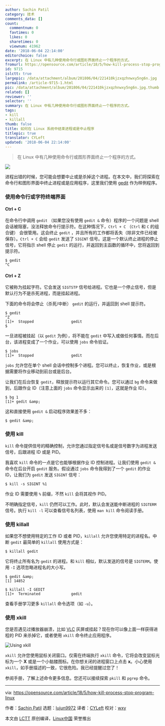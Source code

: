 ```yaml
---
author: Sachin Patil
category: 技术
comments_data: []
count:
  commentnum: 0
  favtimes: 0
  likes: 0
  sharetimes: 0
  viewnum: 41962
date: '2018-06-04 22:14:00'
editorchoice: false
excerpt: 在 Linux 中有几种使用命令行或图形界面终止一个程序的方式。
fromurl: https://opensource.com/article/18/5/how-kill-process-stop-program-linux
id: 9715
islctt: true
largepic: /data/attachment/album/201806/04/221410kjzxqzhnwxy5ng6n.jpg
permalink: /article-9715-1.html
pic: /data/attachment/album/201806/04/221410kjzxqzhnwxy5ng6n.jpg.thumb.jpg
related: []
reviewer: ''
selector: ''
summary: 在 Linux 中有几种使用命令行或图形界面终止一个程序的方式。
tags:
- kill
- killall
thumb: false
title: 如何在 Linux 系统中结束进程或是中止程序
titlepic: true
translator: CYLeft
updated: '2018-06-04 22:14:00'
---
```



> 
> 在 Linux 中有几种使用命令行或图形界面终止一个程序的方式。
> 
> 
> 


![](/data/attachment/album/201806/04/221410kjzxqzhnwxy5ng6n.jpg)


进程出错的时候，您可能会想要中止或是杀掉这个进程。在本文中，我们将探索在命令行和图形界面中终止进程或是应用程序，这里我们使用 [gedit](https://wiki.gnome.org/Apps/Gedit) 作为样例程序。


### 使用命令行或字符终端界面


#### Ctrl + C


在命令行中调用 `gedit` （如果您没有使用 `gedit &` 命令）程序的一个问题是 shell 会话被阻塞，没法释放命令行提示符。在这种情况下，`Ctrl + C` （`Ctrl` 和 `C` 的组合键） 会很管用。这会终止 `gedit` ，并且所有的工作都将丢失（除非文件已经被保存）。`Ctrl + C` 会给 `gedit` 发送了 `SIGINT` 信号。这是一个默认终止进程的停止信号，它将指示 shell 停止 `gedit` 的运行，并返回到主函数的循环中，您将返回到提示符。



```
$ gedit
^C

```

#### Ctrl + Z


它被称为挂起字符。它会发送 `SIGTSTP` 信号给进程。它也是一个停止信号，但是默认行为不是杀死进程，而是挂起进程。


下面的命令将会停止（杀死/中断） `gedit` 的运行，并返回到 shell 提示符。



```
$ gedit
^Z
[1]+  Stopped                 gedit
$

```

一旦进程被挂起（以 `gedit` 为例），将不能在 `gedit` 中写入或做任何事情。而在后台，该进程变成了一个作业，可以使用 `jobs` 命令验证。



```
$ jobs
[1]+  Stopped                 gedit

```

`jobs` 允许您在单个 shell 会话中控制多个进程。您可以终止，恢复作业，或是根据需要将作业移动到前台或是后台。


让我们在后台恢复 `gedit`，释放提示符以运行其它命令。您可以通过 `bg` 命令来做到，后跟作业 ID（注意上面的 `jobs` 命令显示出来的 `[1]`，这就是作业 ID）。



```
$ bg 1
[1]+ gedit &amp;

```

这和直接使用 `gedit &` 启动程序效果差不多：



```
$ gedit &amp;

```

### 使用 kill


`kill` 命令提供信号的精确控制，允许您通过指定信号名或是信号数字为进程发送信号，后跟进程 ID 或是 PID。


我喜欢 `kill` 命令的一点是它也能够根据作业 ID 控制进程。让我们使用 `gedit &` 命令在后台开启 `gedit` 服务。假设通过 `jobs` 命令我得到了一个 `gedit` 的作业 ID，让我们为 `gedit` 发送 `SIGINT` 信号：



```
$ kill -s SIGINT %1

```

作业 ID 需要使用 `%` 前缀，不然 `kill` 会将其视作 PID。


不明确指定信号，`kill` 仍然可以工作。此时，默认会发送能中断进程的 `SIGTERM` 信号。执行 `kill -l` 可以查看信号名列表，使用 `man kill` 命令阅读手册。


### 使用 killall


如果您不想使用特定的工作 ID 或者 PID，`killall` 允许您使用特定的进程名。中断 `gedit` 最简单的 `killall` 使用方式是：



```
$ killall gedit

```

它将终止所有名为 `gedit` 的进程。和 `kill` 相似，默认发送的信号是 `SIGTERM`。使用 `-I` 选项忽略进程名的大小写。



```
$ gedit &amp;
[1] 14852

$ killall -I GEDIT
[1]+  Terminated              gedit

```

查看手册学习更多 `killall` 命令选项（如 `-u`）。


### 使用 xkill


您是否遇见过播放器崩溃，比如 [VLC](https://www.videolan.org/vlc/index.html) 灰屏或挂起？现在你可以像上面一样获得进程的 PID 来杀掉它，或者使用 `xkill` 命令终止应用程序。


![Using xkill](/data/attachment/album/201806/04/221425pvqtbbhuvpcqhiu4.png "Using xkill")


`xkill` 允许您使用鼠标关闭窗口。仅需在终端执行 `xkill` 命令，它将会改变鼠标光标为一个 **X** 或是一个小骷髅图标。在你想关闭的进程窗口上点击 **x**。小心使用 `xkill`，如手册描述的一致，它很危险。我已经提醒过您了！


参阅手册，了解上述命令更多信息。您还可以接续探索 `pkill` 和 `pgrep` 命令。




---


via: <https://opensource.com/article/18/5/how-kill-process-stop-program-linux>


作者：[Sachin Patil](https://opensource.com/users/psachin) 选题：[lujun9972](https://github.com/lujun9972) 译者：[CYLeft](https://github.com/CYLeft) 校对：[wxy](https://github.com/wxy)


本文由 [LCTT](https://github.com/LCTT/TranslateProject) 原创编译，[Linux中国](https://linux.cn/) 荣誉推出